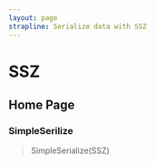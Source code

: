 ```yaml
---
layout: page
strapline: Serialize data with SSZ
---
```


# SSZ 
## Home Page
### SimpleSerilize

 >SimpleSerialize(SSZ)

